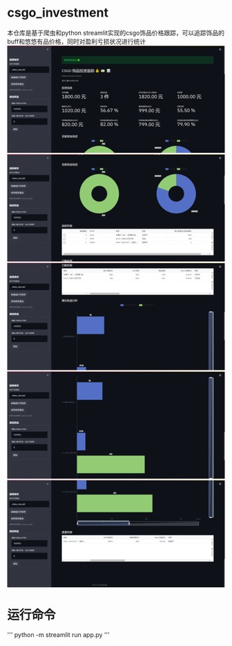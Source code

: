 # csgo_investment
本仓库是基于爬虫和python streamlit实现的csgo饰品价格跟踪，可以追踪饰品的buff和悠悠有品价格，同时对盈利亏损状况进行统计
![image](/pictures/1.jpg)
![image](/pictures/2.jpg)
![image](/pictures/3.jpg)
![image](/pictures/4.jpg)
![image](/pictures/5.jpg)
# 运行命令
'''
python -m streamlit run app.py
'''